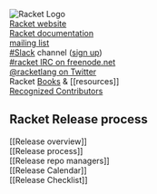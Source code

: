 ![Racket Logo](https://racket-lang.org/logo-and-text-1-2.png)  
[Racket website](http://racket-lang.org)  
[Racket documentation](http://docs.racket-lang.org)  
[mailing list](https://lists.racket-lang.org)  
[#Slack](https://racket.slack.com/) channel ([sign up](http://racket-slack.herokuapp.com/))  
[#racket IRC on freenode.net](https://botbot.me/freenode/racket/)  
[@racketlang on Twitter](https://twitter.com/racketlang)  
Racket [Books](https://racket-lang.org/books.html) & [[resources]]  
[Recognized Contributors](http://www.racket-lang.org/team.html)  
## Racket Release process
[[Release overview]]  
[[Release process]]  
[[Release repo managers]]  
[[Release Calendar]]  
[[Release Checklist]]  
